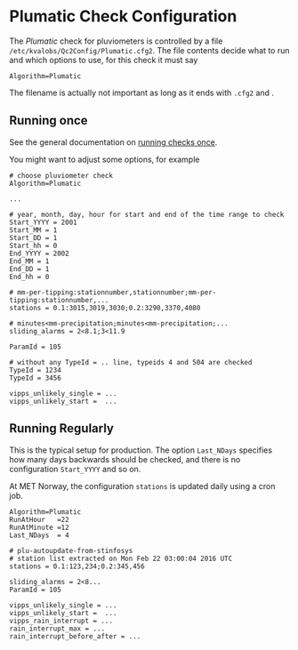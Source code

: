 Plumatic Check Configuration
============================

The *Plumatic* check for pluviometers is controlled by a file
`/etc/kvalobs/Qc2Config/Plumatic.cfg2`. The file contents decide
what to run and which options to use, for this check it must say

    Algorithm=Plumatic

The filename is actually not important as long as it ends with `.cfg2`
and .


Running once
------------

See the general documentation on [running checks once](RunningOnce.md).

You might want to adjust some options, for example

    # choose pluviometer check
    Algorithm=Plumatic
    
    ...
    
    # year, month, day, hour for start and end of the time range to check
    Start_YYYY = 2001
    Start_MM = 1
    Start_DD = 1
    Start_hh = 0
    End_YYYY = 2002
    End_MM = 1
    End_DD = 1
    End_hh = 0
    
    # mm-per-tipping:stationnumber,stationnumber;mm-per-tipping:stationnumber,...
    stations = 0.1:3015,3019,3030;0.2:3290,3370,4080
    
    # minutes<mm-precipitation;minutes<mm-precipitation;...
    sliding_alarms = 2<8.1;3<11.9
    
    ParamId = 105

    # without any TypeId = .. line, typeids 4 and 504 are checked
    TypeId = 1234
    TypeId = 3456

    vipps_unlikely_single = ...
    vipps_unlikely_start =  ...

Running Regularly
-----------------

This is the typical setup for production. The option `Last_NDays`
specifies how many days backwards should be checked, and there is no
configuration `Start_YYYY` and so on.

At MET Norway, the configuration `stations` is updated daily using a
cron job.

    Algorithm=Plumatic
    RunAtHour   =22
    RunAtMinute =12
    Last_NDays  = 4
    
    # plu-autoupdate-from-stinfosys
    # station list extracted on Mon Feb 22 03:00:04 2016 UTC
    stations = 0.1:123,234;0.2:345,456
    
    sliding_alarms = 2<8...
    ParamId = 105
    
    vipps_unlikely_single = ...
    vipps_unlikely_start =  ...
    vipps_rain_interrupt = ...
    rain_interrupt_max = ...
    rain_interrupt_before_after = ...
